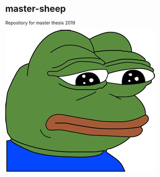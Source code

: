 # master-sheep
Repository for master thesis 2019

![alt text][logo]

[logo]: https://github.com/Imingen/master-sheep/blob/master/div/external-content.duckduckgo.com.jpg "Logo Title Text 2"